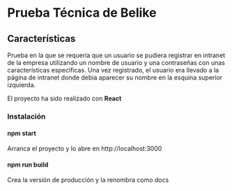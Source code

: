 # Prueba Técnica de Belike

## Características

Prueba en la que se requería que un usuario se pudiera registrar en intranet de la empresa utilizando un nombre de usuario y una contraseñas con unas características específicas.
Una vez registrado, el usuario era llevado a la página de intranet donde debia aparecer su nombre en la esquina superior izquierda.

El proyecto ha sido realizado con **React**

### Instalación

#### npm start

Arranca el proyecto y lo abre en http://localhost:3000

#### npm run build

Crea la versión de producción y la renombra como docs
